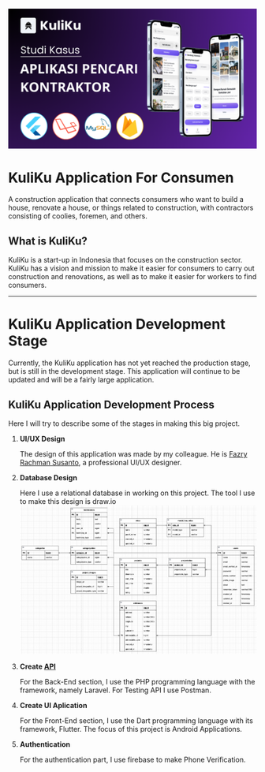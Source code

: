 [![Demo Aplication](https://github.com/Frans-Budi/Frans-Budi/blob/main/Thumbnail/Thum-KuliKu.png)](https://www.youtube.com/watch?v=pcpNJclyEYQ)

# KuliKu Application For Consumen

A construction application that connects consumers who want to build a house, renovate a house, or things related to construction, with contractors consisting of coolies, foremen, and others.

## What is KuliKu?

KuliKu is a start-up in Indonesia that focuses on the construction sector. KuliKu has a vision and mission to make it easier for consumers to carry out construction and renovations, as well as to make it easier for workers to find consumers.

---

# KuliKu Application Development Stage

Currently, the KuliKu application has not yet reached the production stage, but is still in the development stage. This application will continue to be updated and will be a fairly large application.

## KuliKu Application Development Process

Here I will try to describe some of the stages in making this big project.

1. **UI/UX Design**

   The design of this application was made by my colleague. He is [Fazry Rachman Susanto](https://www.behance.net/gallery/171186277/Case-Study_Construction-Mobile-App-KuliKu), a professional UI/UX designer.

2. **Database Design**

   Here I use a relational database in working on this project. The tool I use to make this design is draw.io
   ![Database Design](https://github.com/Frans-Budi/Frans-Budi/blob/main/KuliKu/Database-Design.png)

3. **Create [API](https://github.com/Frans-Budi/kuliku-api)**

   For the Back-End section, I use the PHP programming language with the framework, namely Laravel. For Testing API I use Postman.

4. **Create UI Aplication**

   For the Front-End section, I use the Dart programming language with its framework, Flutter. The focus of this project is Android Applications.

5. **Authentication**

   For the authentication part, I use firebase to make Phone Verification.
